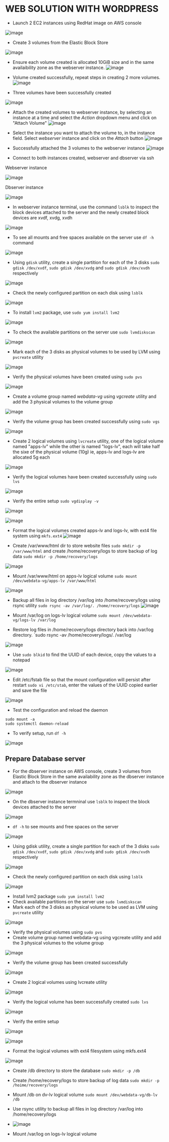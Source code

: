 # WEB SOLUTION WITH WORDPRESS
- Launch 2 EC2 instances using RedHat image on AWS console

![image](https://user-images.githubusercontent.com/20463821/117064886-aa235b00-ad1e-11eb-8c4e-ce0206792598.png)

- Create 3 volumes from the Elastic Block Store

![image](https://user-images.githubusercontent.com/20463821/117065240-25850c80-ad1f-11eb-8a6a-cca06a55c75e.png)

- Ensure each volume created is allocated 10GiB size and in the same availaibility zone as the webserver instance.
![image](https://user-images.githubusercontent.com/20463821/117065716-bc51c900-ad1f-11eb-8d10-a7226c215a61.png)

- Volume created successfully, repeat steps in creating 2 more volumes.
![image](https://user-images.githubusercontent.com/20463821/117065870-e905e080-ad1f-11eb-89c7-74bf3c949540.png)

- Three volumes have been successfully created

![image](https://user-images.githubusercontent.com/20463821/117066064-2c604f00-ad20-11eb-980d-9b9b55a0531e.png)

- Attach the created volumes to webserver instance, by selecting an instance at a time and select the *Action* dropdown menu and click on "Attach Volume"
![image](https://user-images.githubusercontent.com/20463821/117066384-911ba980-ad20-11eb-9a3d-b66acc921b2d.png)

- Select the instance you want to attach the volume to, in the instance field. Select *webserver* instance and click on the *Attach* button
![image](https://user-images.githubusercontent.com/20463821/117066648-e657bb00-ad20-11eb-8d0b-e28108d214ca.png)

- Successfully attached the 3 volumes to the webserver instance
![image](https://user-images.githubusercontent.com/20463821/117067358-d2608900-ad21-11eb-87a9-f0837d03b2d4.png)

- Connect to both instances created, webserver and dbserver via ssh

Webserver instance

![image](https://user-images.githubusercontent.com/20463821/117067732-4b5fe080-ad22-11eb-869a-adf7dbebe650.png)

Dbserver instance

![image](https://user-images.githubusercontent.com/20463821/117067837-67fc1880-ad22-11eb-9af3-3675cec3cbab.png)

- In webserver instance terminal, use the command `lsblk` to inspect the block devices attached to the server and the newly created block devices are xvdf, xvdg, xvdh

![image](https://user-images.githubusercontent.com/20463821/117069898-f4a7d600-ad24-11eb-93b9-64464788c333.png)

- To see all mounts and free spaces available on the server use `df -h` command

![image](https://user-images.githubusercontent.com/20463821/117070327-7a2b8600-ad25-11eb-9236-79d903c5ff07.png)

- Using `gdisk` utility, create a single partition for each of the 3 disks `sudo gdisk /dev/xvdf`, `sudo gdisk /dev/xvdg` and `sudo gdisk /dev/xvdh` respectively

 ![image](https://user-images.githubusercontent.com/20463821/117073187-7863c180-ad29-11eb-8bb5-77ba279b1903.png)

- Check the newly configured partition on each disk using `lsblk`
 
![image](https://user-images.githubusercontent.com/20463821/117073391-bcef5d00-ad29-11eb-928d-2a8f2974e0d4.png)

- To install `lvm2` package, use `sudo yum install lvm2`
 
![image](https://user-images.githubusercontent.com/20463821/117073582-0770d980-ad2a-11eb-8eb4-f9344bf39487.png)

- To check the available partitions on the server use `sudo lvmdiskscan`
 
![image](https://user-images.githubusercontent.com/20463821/117073762-499a1b00-ad2a-11eb-96bf-0ed68fac2603.png)

- Mark each of the 3 disks as physical volumes to be used by LVM using `pvcreate` utility
 
![image](https://user-images.githubusercontent.com/20463821/117074179-eb216c80-ad2a-11eb-937e-b6eb96759864.png)

- Verify the physical volumes have been created using `sudo pvs`
 
![image](https://user-images.githubusercontent.com/20463821/117074351-173ced80-ad2b-11eb-86eb-e5cfa12c6aca.png)

- Create a volume group named *webdata-vg* using *vgcreate* utility and add the 3 physical volumes to the volume group
 
![image](https://user-images.githubusercontent.com/20463821/117074760-afd36d80-ad2b-11eb-859d-567e6db3279d.png)

- Verify the volume group has been created successfully using `sudo vgs`
 
![image](https://user-images.githubusercontent.com/20463821/117074860-d72a3a80-ad2b-11eb-8419-ccf42b5b47d8.png)

- Create 2 logical volumes using `lvcreate` utility, one of the logical volume named "apps-lv" while the other is named "logs-lv", each will take half the sixe of the physical volume (10g) ie, apps-lv and logs-lv are allocated 5g each

![image](https://user-images.githubusercontent.com/20463821/117076373-325d2c80-ad2e-11eb-922b-e424d7a1e88e.png)

- Verify the logical volumes have been created successfully using `sudo lvs`

![image](https://user-images.githubusercontent.com/20463821/117076484-5de01700-ad2e-11eb-989b-2ae2389bd710.png)

- Verify the entire setup `sudo vgdisplay -v`

![image](https://user-images.githubusercontent.com/20463821/117076650-a1d31c00-ad2e-11eb-8e7f-59a280f6ac16.png)

![image](https://user-images.githubusercontent.com/20463821/117076680-b1526500-ad2e-11eb-8481-ad276adf0d34.png)

- Format the logical volumes created apps-lv and logs-lv, with ext4 file system using `mkfs.ext4`
![image](https://user-images.githubusercontent.com/20463821/117076970-38074200-ad2f-11eb-8e8d-bc4f5d96ea50.png)

- Create /var/www/html dir to store website files `sudo mkdir -p /var/www/html` and create /home/recovery/logs to store backup of log data `sudo mkdir -p /home/recovery/logs`

![image](https://user-images.githubusercontent.com/20463821/117079688-2b391d00-ad34-11eb-8293-a4a23e1760de.png)

- Mount /var/www/html on apps-lv logical volume `sudo mount /dev/webdata-vg/apps-lv /var/www/html`

![image](https://user-images.githubusercontent.com/20463821/117079808-72bfa900-ad34-11eb-9ab1-b8cd65290835.png)

- Backup all files in log directory /var/log into /home/recovery/logs using rsync utility `sudo rsync -av /var/log/. /home/recovery/logs`
![image](https://user-images.githubusercontent.com/20463821/117081217-5ffaa380-ad37-11eb-8c1b-b83224b87988.png)


- Mount /var/log on logs-lv logical volume `sudo mount /dev/webdata-vg/logs-lv /var/log`
- Restore log files in /home/recovery/logs directory back into /var/log directory. `sudo rsync -av /home/recovery/logs/. /var/log

![image](https://user-images.githubusercontent.com/20463821/117081575-0e064d80-ad38-11eb-855e-8372bc1a191e.png)

- Use `sudo blkid` to find the UUID of each device, copy the values to a notepad

![image](https://user-images.githubusercontent.com/20463821/117082312-d1d3ec80-ad39-11eb-974b-1afaabc64a80.png)

- Edit /etc/fstab file so that the mount configuration will persist after restart `sudo vi /etc/stab`, enter the values of the UUID copied earlier and save the file

![image](https://user-images.githubusercontent.com/20463821/117082190-828dbc00-ad39-11eb-84c2-c6acb50d9c55.png)

- Test the configuration and reload the daemon
```
sudo mount -a
sudo systemctl daemon-reload
```
- To verify setup, run `df -h`

![image](https://user-images.githubusercontent.com/20463821/117082705-d947c580-ad3a-11eb-836e-2a79ac7a29e5.png)

## Prepare Database server
- For the dbserver instance on AWS console, create 3 volumes from Elastic Block Store in the same availability zone as the dbserver instance and attach to the dbserver instance

![image](https://user-images.githubusercontent.com/20463821/117083794-6e4bbe00-ad3d-11eb-8c5c-6dc8c73db68b.png)

- On the dbserver instance termninal use `lsblk` to inspect the block devices attached to the server

![image](https://user-images.githubusercontent.com/20463821/117083980-d8fcf980-ad3d-11eb-85cc-d8bc4a557f29.png)

- `df -h` to see mounts and free spaces on the server

![image](https://user-images.githubusercontent.com/20463821/117084061-0f3a7900-ad3e-11eb-81e9-22db453d479c.png)

- Using gdisk utility, create a single partition for each of the 3 disks `sudo gdisk /dev/xvdf`, `sudo gdisk /dev/xvdg` and `sudo gdisk /dev/xvdh` respectively

![image](https://user-images.githubusercontent.com/20463821/117084177-69d3d500-ad3e-11eb-86e3-e868bfd4cf07.png)

- Check the newly configured partition on each disk using `lsblk`

![image](https://user-images.githubusercontent.com/20463821/117084336-d949c480-ad3e-11eb-8242-2de3f95dba75.png)

- Install lvm2 package `sudo yum install lvm2`
- Check available partitions on the server use `sudo lvmdiskscan`
- Mark each of the 3 disks as physical volume to be used as LVM using `pvcreate` utility

![image](https://user-images.githubusercontent.com/20463821/117084579-74db3500-ad3f-11eb-96fa-9d85313bb96d.png)

- Verify the physical volumes using `sudo pvs`
- Create volume group named webdata-vg using vgcreate utility and add the 3 physical volumes to the volume group

![image](https://user-images.githubusercontent.com/20463821/117084836-21b5b200-ad40-11eb-91f0-1b9b2456bcec.png)

- Verify the volume group has been created successfully

![image](https://user-images.githubusercontent.com/20463821/117084876-385c0900-ad40-11eb-8236-9e86d5b21cbe.png)

- Create 2 logical volumes using lvcreate utility 

![image](https://user-images.githubusercontent.com/20463821/117085003-912ba180-ad40-11eb-9857-fc563e9fffcf.png)

- Verify the logical volume has been successfully created `sudo lvs`

![image](https://user-images.githubusercontent.com/20463821/117085088-c2a46d00-ad40-11eb-8888-c13c43171b9f.png)

- Verify the entire setup 

![image](https://user-images.githubusercontent.com/20463821/117085160-f089b180-ad40-11eb-87c7-37d49c4579d6.png)

![image](https://user-images.githubusercontent.com/20463821/117085206-1020da00-ad41-11eb-99dc-dc72b7a0de12.png)

- Format the logical volumes with ext4 filesystem using mkfs.ext4

![image](https://user-images.githubusercontent.com/20463821/117085720-6d695b00-ad42-11eb-8633-a2bad622439e.png)

- Create /db directory to store the database `sudo mkdir -p /db`
- Create /home/recovery/logs to store backup of log data `sudo mkdir -p /hoime/recovery/logs`
- Mount /db on dv-lv logical volume `sudo mount /dev/webdata-vg/db-lv /db`
- Use rsync utility to backup all files in log directory /var/log into /home/recovery/logs

- ![image](https://user-images.githubusercontent.com/20463821/117086029-5bd48300-ad43-11eb-8479-c1f4bba91b69.png)

- Mount /var/log on logs-lv logical volume 



 













